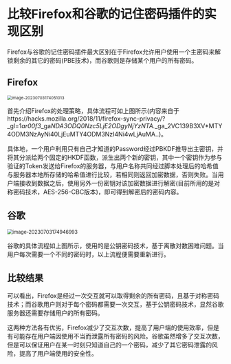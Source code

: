 # 比较Firefox和谷歌的记住密码插件的实现区别

Firefox与谷歌的记住密码插件最大区别在于Firefox允许用户使用一个主密码来解锁剩余的其它的密码(PBE技术)，而谷歌则是存储某个用户的所有密码。

## Firefox

<img src="C:\Users\Lenovo\AppData\Roaming\Typora\typora-user-images\image-20230703174051013.png" alt="image-20230703174051013" style="zoom: 67%;" />

首先介绍Firefox的处理策略，具体流程可如上图所示(内容来自于https://hacks.mozilla.org/2018/11/firefox-sync-privacy/?_gl=1*ar00f3*_ga*NDA3ODQ0Nzc5LjE2ODgyNjYzNTA.*_ga_2VC139B3XV*MTY4ODM3NzAyNi40LjEuMTY4ODM3NzI4Ni4wLjAuMA..)。

具体地，一个用户利用只有自己才知道的Password经过PBKDF推导出主密钥，并将其分派给两个固定的HKDF函数，派生出两个新的密钥，其中一个密钥作为参与验证的Token发送给Firefox的服务器，与用户名称共同经过脚本处理后的哈希值与服务器本地所存储的哈希值进行比较，若相同则返回加密数据，否则失败。当用户端接收到数据之后，使用另外一份密钥对该加密数据进行解密(目前所用的是对称密码技术，AES-256-CBC版本)，即可得到解密后的密码内容。

## 谷歌

<img src="C:\Users\Lenovo\AppData\Roaming\Typora\typora-user-images\image-20230703174946993.png" alt="image-20230703174946993" style="zoom:80%;" />

谷歌的具体流程如上图所示，使用的是公钥密码技术，基于离散对数困难问题。当用户每次需要一个不同的密码时，以上流程便需要重新进行。

## 比较结果

可以看出，Firefox是经过一次交互就可以取得剩余的所有密码，且基于对称密码技术；而谷歌用户则对于每个密码都需要一次交互，基于公钥密码技术，显然谷歌服务器还需要存储用户的所有密码。

这两种方法各有优劣，Firefox减少了交互次数，提高了用户端的使用效率，但是有可能存在用户端因使用不当而泄露所有密码的风险。谷歌虽然增多了交互次数，但是可以保证用户在某一时刻只知道自己的一个密码，减少了其它密码泄露的风险，提高了用户端使用的安全性。